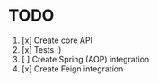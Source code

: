 # TODO

1. [x] Create core API
2. [x] Tests :)
3. [ ] Create Spring (AOP) integration
4. [x] Create Feign integration